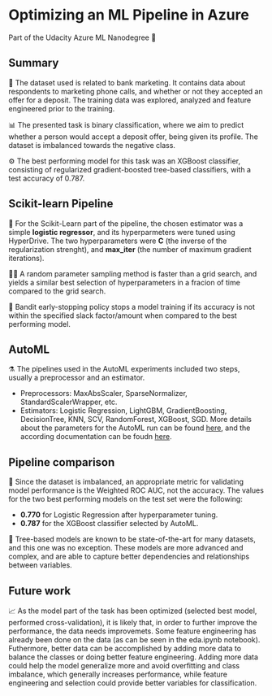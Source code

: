 # Optimizing an ML Pipeline in Azure
Part of the Udacity Azure ML Nanodegree 🧠

## Summary
💸 The dataset used is related to bank marketing. It contains data about respondents to marketing phone calls, and whether or not they accepted an offer for a deposit. The training data was explored, analyzed and feature engineered prior to the training.

📊 The presented task is binary classification, where we aim to predict whether a person would accept a deposit offer, being given its profile. The dataset is imbalanced towards the negative class.

⚙ The best performing model for this task was an XGBoost classifier, consisting of regularized gradient-boosted tree-based classifiers, with a test accuracy of 0.787.

## Scikit-learn Pipeline
🧠 For the Scikit-Learn part of the pipeline, the chosen estimator was a simple **logistic regressor**, and its hyperparmeters were tuned using HyperDrive. The two hyperparameters were **C** (the inverse of the regularization strenght), and **max_iter** (the number of maximum gradient iterations).  

🏃‍♂️ A random parameter sampling method is faster than a grid search, and yields a similar best selection of hyperparameters in a fracion of time compared to the grid search.

🤚 Bandit early-stopping policy stops a model training if its accuracy is not within the specified slack factor/amount when compared to the best performing model.

## AutoML
⚗️ The pipelines used in the AutoML experiments included two steps, usually a preprocessor and an estimator.
  * Preprocessors: MaxAbsScaler, SparseNormalizer, StandardScalerWrapper, etc.
  * Estimators: Logistic Regression, LightGBM, GradientBoosting, DecisionTree, KNN, SCV, RandomForest, XGBoost, SGD.
More details about the parameters for the AutoML run can be found [here](https://gist.github.com/radandreicristian/c42bda8e0b60320162ac7bda38edd399), and the according documentation can be foudn [here](https://docs.microsoft.com/en-us/python/api/azureml-train-automl-client/azureml.train.automl.automlconfig.automlconfig).

## Pipeline comparison
🧪 Since the dataset is imbalanced, an appropriate metric for validating model performance is the Weighted ROC AUC, not the accuracy. The values for the two best performing models on the test set were the following:
  * **0.770** for Logistic Regression after hyperparameter tuning.
  * **0.787** for the XGBoost classifier selected by AutoML.

🌳 Tree-based models are known to be state-of-the-art for many datasets, and this one was no exception. These models are more advanced and complex, and are able to capture better dependencies and relationships between variables.

## Future work
📈 As the model part of the task has been optimized (selected best model, performed cross-validation), it is likely that, in order to further improve the performance, the data needs improvemets. Some feature engineering has already been done on the data (as can be seen in the eda.ipynb notebook). Futhermore, better data can be accomplished by adding more data to balance the classes or doing better feature engineering. Adding more data could help the model generalize more and avoid overfitting and class imbalance, which generally increases performance, while feature engineering and selection could provide better variables for classification.
